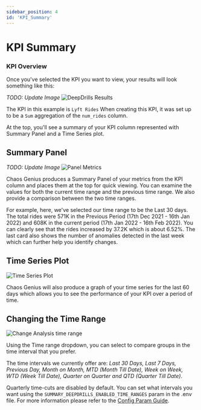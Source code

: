 ```yaml
---
sidebar_position: 4
id: 'KPI_Summary'
---
```


# KPI Summary

### KPI Overview

Once you've selected the KPI you want to view, your results will look something like this:

*TODO: Update Image*
![DeepDrills Results](/img/kpi-and-dashboard/DeepDrills.png)

The KPI in this example is `Lyft Rides` When creating this KPI, it was set up to be a `Sum` aggregation of the `num_rides` column.

At the top, you'll see a summary of your KPI column represented with Summary Panel and a Time Series plot.

## Summary Panel

*TODO: Update Image*
![Panel Metrics](/img/kpi-and-dashboard/panel_metrics.png)

Chaos Genius produces a Summary Panel of your metrics from the KPI column and places them at the top for quick viewing. You can examine the values for both the current time range and the previous time range. We also provide a comparison between the two time ranges.

For example, here, we've selected our time range to be the Last 30 days. The total rides were 571K in the Previous Period (17th Dec 2021 - 16th Jan 2022) and 608K in the current period (17th Jan 2022 - 16th Feb 2022). You can clearly see that the rides increased by 37.2K which is about 6.52%. The last card also shows the number of anomalies detected in the last week which can further help you identify changes.

## Time Series Plot

![Time Series Plot](/img/kpi-and-dashboard/time_series.png)

Chaos Genius will also produce a graph of your time series for the last 60 days which allows you to see the performance of your KPI over a period of time.


## Changing the Time Range

![Change Analysis time range](/img/kpi-and-dashboard/change_time_range.png)

Using the Time range dropdown, you can select to compare groups in the time interval that you prefer. 

The time intervals we currently offer are: *Last 30 Days, Last 7 Days, Previous Day, Month on Month, MTD (Month Till Date), Week on Week, WTD (Week Till Date), Quarter on Quarter and QTD (Quarter Till Date)*. 

Quarterly time-cuts are disabled by default. You can set what intervals you want using the `SUMMARY_DEEPDRILLS_ENABLED_TIME_RANGES` param in the .env file. For more information please refer to the [Config Param Guide](/Operator_Guides/Configuration/config-params.md).

